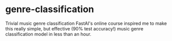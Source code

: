 # genre-classification
Trivial music genre classification
FastAI's online course inspired me to make this really simple, but effective (90% test accuracy!) music genre classification model in less than an hour.
